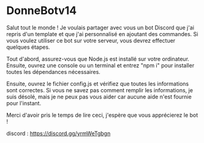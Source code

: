 # DonneBotv14

Salut tout le monde ! Je voulais partager avec vous un bot Discord que j'ai repris d'un template et que j'ai personnalisé en ajoutant des commandes. Si vous voulez utiliser ce bot sur votre serveur, vous devrez effectuer quelques étapes.

Tout d'abord, assurez-vous que Node.js est installé sur votre ordinateur. Ensuite, ouvrez une console ou un terminal et entrez "npm i" pour installer toutes les dépendances nécessaires.

Ensuite, ouvrez le fichier config.js et vérifiez que toutes les informations sont correctes. Si vous ne savez pas comment remplir les informations, je suis désolé, mais je ne peux pas vous aider car aucune aide n'est fournie pour l'instant.

Merci d'avoir pris le temps de lire ceci, j'espère que vous apprécierez le bot !

discord : https://discord.gg/yrmWeTgbgn
